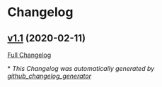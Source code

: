 # Changelog

## [v1.1](https://github.com/tuero/rocksndiamonds/tree/v1.1) (2020-02-11)

[Full Changelog](https://github.com/tuero/rocksndiamonds/compare/v1.0...v1.1)



\* *This Changelog was automatically generated by [github_changelog_generator](https://github.com/github-changelog-generator/github-changelog-generator)*
